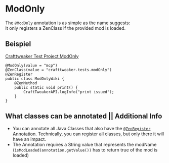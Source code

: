 # ModOnly

The `@ModOnly` annotation is as simple as the name suggests:  
It only registers a ZenClass if the provided mod is loaded.

## Beispiel

[Crafttweaker Test Project ModOnly](https://github.com/jaredlll08/CraftTweaker/tree/1.12/CraftTweaker2-MC1120-Tests/src/main/java/crafttweaker/tests/wiki/ModOnlyWiki.java)

    @ModOnly(value = "mcp")
    @ZenClass(value = "crafttweaker.tests.modOnly")
    @ZenRegister
    public class ModOnlyWiki {
        @ZenMethod
        public static void print() {
            CraftTweakerAPI.logInfo("print issued");
        }
    }
    

## What classes can be annotated || Additional Info

- You can annotate all Java Classes that also have the [`@ZenRegister` Annotation](/Dev_Area/ZenAnnotations/Annotation_ZenRegister/). Technically, you can register all classes, but only there it will have an impact.
- The Annotation requires a String value that represents the modName (`isModLoaded(annotation.getValue())` has to return true of the mod is loaded)